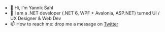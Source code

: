 - 👋 Hi, I’m Yannik Sahl
- 🌱 I am a .NET developer (.NET 6, WPF + Avalonia, ASP.NET) turned UI / UX Designer & Web Dev
- 📫 How to reach me: drop me a message on [Twitter](https://twitter.com/YannikSahl)

<!---
YannikSahl/YannikSahl is a ✨ special ✨ repository because its `README.md` (this file) appears on your GitHub profile.
You can click the Preview link to take a look at your changes.
--->
